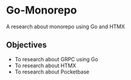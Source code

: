 # Go-Monorepo

A research about monorepo using Go and HTMX

## Objectives

- To research about GRPC using Go
- To research about HTMX
- To research about Pocketbase

##
